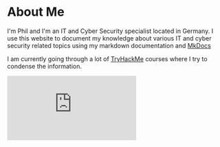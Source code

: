 # About Me
I'm Phil and I'm an IT and Cyber Security specialist located in Germany. I use this website to document my knowledge about various IT and cyber security related topics using my markdown documentation and [MkDocs](https://www.mkdocs.org/)


I am currently going through a lot of [TryHackMe](https://tryhackme.com/) courses where I try to condense the information.

<iframe src="https://tryhackme.com/api/v2/badges/public-profile?userPublicId=5059033" style='border:none;'></iframe>
